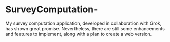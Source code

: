# SurveyComputation-
My survey computation application, developed in collaboration with Grok, has shown great promise. Nevertheless, there are still some enhancements and features to implement, along with a plan to create a web version.
